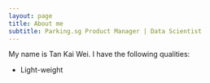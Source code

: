 ```yaml
---
layout: page
title: About me
subtitle: Parking.sg Product Manager | Data Scientist
---
```


My name is Tan Kai Wei. I have the following qualities:

- Light-weight

